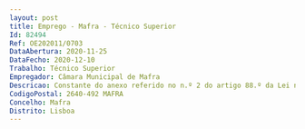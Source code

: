 ```yaml
--- 
layout: post
title: Emprego - Mafra - Técnico Superior
Id: 82494
Ref: OE202011/0703
DataAbertura: 2020-11-25
DataFecho: 2020-12-10
Trabalho: Técnico Superior
Empregador: Câmara Municipal de Mafra
Descricao: Constante do anexo referido no n.º 2 do artigo 88.º da Lei n.º 35 2014, de 20 de junho, na sua redação atual, nomeadamente  Elaborar e aplicar o projeto pedagógico adequado ao desenvolvimento das crianças (psicomotor, afetivo, intelectual, social e moral)  Desenvolver plano de atividade tendo em conta as capacidades, os interes ses e as dificuldades do grupo  Acompanhar o grupo de crianças nas suas rotinas di árias repouso, refeições e higiene  Reunir com os pais, trocar opiniões e comuni car lhes aspetos do desenvolvimento dos filhos  Colaborar de modo eficaz no despis te precoce de qualquer inadaptação assegurando o encaminhamento adequado.
CodigoPostal: 2640-492 MAFRA
Concelho: Mafra
Distrito: Lisboa
--- 
```

